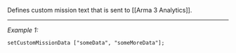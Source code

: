 Defines custom mission text that is sent to [[Arma 3 Analytics]].


---
*Example 1:*
```sqf
setCustomMissionData ["someData", "someMoreData"];
```